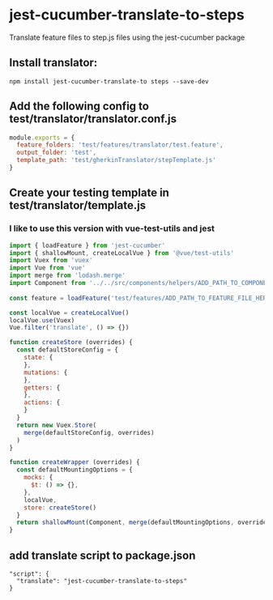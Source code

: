 # jest-cucumber-translate-to-steps
Translate feature files to step.js files using the jest-cucumber package 


## Install translator:

```
npm install jest-cucumber-translate-to steps --save-dev
```

## Add the following config to test/translator/translator.conf.js
```javascript
module.exports = {
  feature_folders: 'test/features/translator/test.feature',
  output_folder: 'test',
  template_path: 'test/gherkinTranslator/stepTemplate.js'
}
```

## Create your testing template in test/translator/template.js
### I like to use this version with vue-test-utils and jest
```javascript
import { loadFeature } from 'jest-cucumber'
import { shallowMount, createLocalVue } from '@vue/test-utils'
import Vuex from 'vuex'
import Vue from 'vue'
import merge from 'lodash.merge'
import Component from '../../src/components/helpers/ADD_PATH_TO_COMPONENT_HERE'
 
const feature = loadFeature('test/features/ADD_PATH_TO_FEATURE_FILE_HERE')

const localVue = createLocalVue()
localVue.use(Vuex)
Vue.filter('translate', () => {})

function createStore (overrides) {
  const defaultStoreConfig = {
    state: {
    },
    mutations: {
    },
    getters: {
    },
    actions: {
    }
  }
  return new Vuex.Store(
    merge(defaultStoreConfig, overrides)
  )
}

function createWrapper (overrides) {
  const defaultMountingOptions = {
    mocks: {
      $t: () => {},
    },
    localVue,
    store: createStore()
  }
  return shallowMount(Component, merge(defaultMountingOptions, overrides))
}
```

## add translate script to package.json
```
"script": {
  "translate": "jest-cucumber-translate-to-steps"
}
```